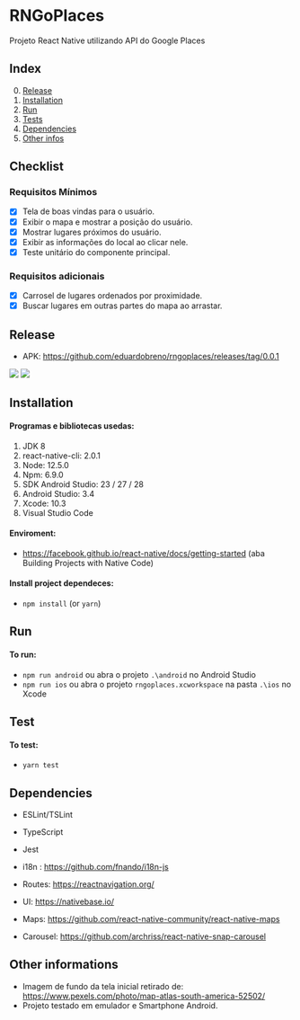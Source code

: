 # RNGoPlaces

Projeto React Native utilizando API do Google Places

## Index

0. [Release](#release)
1. [Installation](#installation)
1. [Run](#run)
1. [Tests](#tests)
1. [Dependencies](#dependencies)
1. [Other infos](#other-infos)

## Checklist

### Requisitos Mínimos

- [x] Tela de boas vindas para o usuário.
- [x] Exibir o mapa e mostrar a posição do usuário.
- [x] Mostrar lugares próximos do usuário.
- [x] Exibir as informações do local ao clicar nele.
- [x] Teste unitário do componente principal.

### Requisitos adicionais

- [x] Carrosel de lugares ordenados por proximidade.
- [x] Buscar lugares em outras partes do mapa ao arrastar.

## Release

<a name="release"></a>

- APK: https://github.com/eduardobreno/rngoplaces/releases/tag/0.0.1

![](gifs/demo1.gif) ![](gifs/demo2.gif)

<a name="installation"></a>

## Installation

#### Programas e bibliotecas usedas:

1. JDK 8
2. react-native-cli: 2.0.1
3. Node: 12.5.0
4. Npm: 6.9.0
5. SDK Android Studio: 23 / 27 / 28
6. Android Studio: 3.4
7. Xcode: 10.3
8. Visual Studio Code

#### Enviroment:

- https://facebook.github.io/react-native/docs/getting-started (aba Building Projects with Native Code)

#### Install project dependeces:

- `npm install` (or `yarn`)

<a name="run"></a>

## Run

#### To run:

- `npm run android` ou abra o projeto `.\android` no Android Studio
- `npm run ios` ou abra o projeto `rngoplaces.xcworkspace` na pasta `.\ios` no Xcode

## Test

<a name="tests"></a>

#### To test:

- `yarn test`

<a name="dependencies"></a>

## Dependencies

- ESLint/TSLint
- TypeScript
- Jest
- i18n : https://github.com/fnando/i18n-js
- Routes: https://reactnavigation.org/
- UI: https://nativebase.io/

- Maps: https://github.com/react-native-community/react-native-maps
- Carousel: https://github.com/archriss/react-native-snap-carousel

<a name="other-infos"></a>

## Other informations

- Imagem de fundo da tela inicial retirado de: https://www.pexels.com/photo/map-atlas-south-america-52502/
- Projeto testado em emulador e Smartphone Android.
